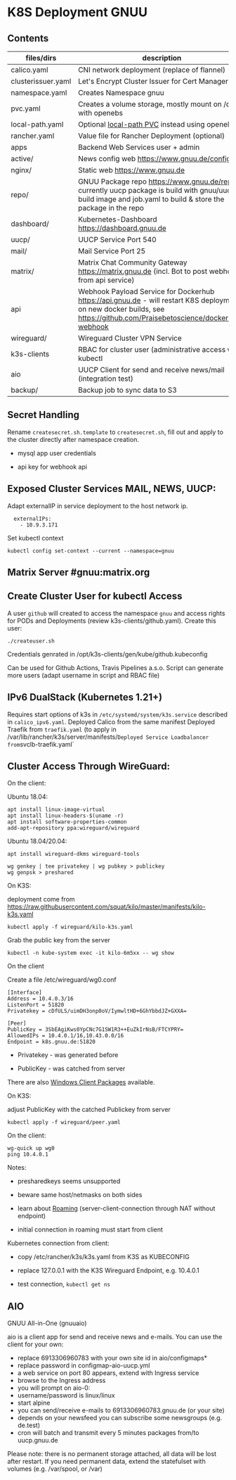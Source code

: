 K8S Deployment GNUU
===================

Contents
--------


files/dirs          | description
------------------- | -------------------------------------------------
calico.yaml         | CNI network deployment (replace of flannel)
clusterissuer.yaml  | Let's Encrypt Cluster Issuer for Cert Manager
namespace.yaml      | Creates Namespace gnuu
pvc.yaml            | Creates a volume storage, mostly mount on /data with openebs
local-path.yaml     | Optional [local-path PVC](https://rancher.com/docs/k3s/latest/en/storage/) instead using openebs
rancher.yaml        | Value file for Rancher Deployment (optional)
apps                | Backend Web Services user + admin
active/             | News config web https://www.gnuu.de/config/
nginx/              | Static web https://www.gnuu.de
repo/               | GNUU Package repo https://www.gnuu.de/repo/ - currently uucp package is build with gnuu/uucp-build image and job.yaml to build & store the package in the repo
dashboard/          | Kubernetes-Dashboard https://dashboard.gnuu.de
uucp/               | UUCP Service Port 540
mail/               | Mail Service Port 25
matrix/             | Matrix Chat Community Gateway https://matrix.gnuu.de (incl. Bot to post webhooks from api service)
api                 | Webhook Payload Service for Dockerhub https://api.gnuu.de - will restart K8S deployments on new docker builds, see https://github.com/Praisebetoscience/dockerhub-webhook
wireguard/          | Wireguard Cluster VPN Service
k3s-clients         | RBAC for cluster user (administrative access with kubectl
aio                 | UUCP Client for send and receive news/mail (integration test)
backup/             | Backup job to sync data to S3



Secret Handling
---------------

Rename `createsecret.sh.template` to `createsecret.sh`, fill out and apply to the cluster directly after namespace creation. 

* mysql app user credentials

* api key for webhook api




Exposed Cluster Services MAIL, NEWS, UUCP:
------------------------------------------

Adapt externalIP in service deployment to the host network ip. 

```
  externalIPs:
    - 10.9.3.171
```

Set kubectl context

```
kubectl config set-context --current --namespace=gnuu
```


Matrix Server #gnuu:matrix.org
------------------------------

Create Cluster User for kubectl Access
--------------------------------------

A user `github` will created to access the namespace `gnuu` and
access rights for PODs and Deployments (review k3s-clients/github.yaml).
Create this user:

```
./createuser.sh
```

Credentials genrated in /opt/k3s-clients/gen/kube/github.kubeconfig

Can be used for Github Actions, Travis Pipelines a.s.o.
Script can generate more users (adapt username in script and RBAC file)

IPv6 DualStack (Kubernetes 1.21+)
---------------------------------

Requires start options of k3s in `/etc/systemd/system/k3s.service` described
in `calico_ipv6.yaml`.
Deployed Calico from the same manifest
Deployed Traefik from `traefik.yaml` (to apply in /var/lib/rancher/k3s/server/manifests/`
Deployed Service Loadbalancer from `svclb-traefik.yaml`


Cluster Access Through WireGuard:
---------------------------------


On the client:

Ubuntu 18.04:

```
apt install linux-image-virtual
apt install linux-headers-$(uname -r)
apt install software-properties-common
add-apt-repository ppa:wireguard/wireguard
```

Ubuntu 18.04/20.04:

```
apt install wireguard-dkms wireguard-tools
```


```
wg genkey | tee privatekey | wg pubkey > publickey
wg genpsk > preshared
```

On K3S:

deployment come from  https://raw.githubusercontent.com/squat/kilo/master/manifests/kilo-k3s.yaml

```
kubectl apply -f wireguard/kilo-k3s.yaml
```

Grab the public key from the server

```
kubectl -n kube-system exec -it kilo-6m5xx -- wg show
```

On the client

Create a file /etc/wireguard/wg0.conf

```
[Interface]
Address = 10.4.0.3/16
ListenPort = 51820
Privatekey = cDfULS/uimDH3onp0oV/IymwltHD+6GhYbbdJZ+GXXA=

[Peer]
PublicKey = 3SbEAgiKws0YpCNc7G1SW1R3++EuZkIrNsB/FTCYPRY=
AllowedIPs = 10.4.0.1/16,10.43.0.0/16
Endpoint = k8s.gnuu.de:51820
```

* Privatekey - was generated before

* PublicKey - was catched from server

There are also [Windows Client Packages](https://www.wireguard.com/install/) available.

On K3S:

adjust PublicKey with the catched Publickey from server

```
kubectl apply -f wireguard/peer.yaml
```

On the client:

```
wg-quick up wg0
ping 10.4.0.1
```


Notes: 

* presharedkeys seems unsupported

* beware same host/netmasks on both sides

* learn about [Roaming](https://www.wireguard.com/#built-in-roaming) (server-client-connection through NAT without endpoint)

* initial connection in roaming must start from client


Kubernetes connection from client:

* copy /etc/rancher/k3s/k3s.yaml from K3S as KUBECONFIG

* replace 127.0.0.1 with the K3S Wireguard Endpoint, e.g. 10.4.0.1

* test connection, `kubectl get ns`

AIO
---

GNUU All-in-One (gnuuaio)

aio is a client app for send and receive news and e-mails. You
can use the client for your own:

* replace 6913306960783 with your own site id in aio/configmaps*
* replace password in configmap-aio-uucp.yml
* a web service on port 80 appears, extend with Ingress service
* browse to the Ingress address
* you will prompt on aio-0:
* username/password is linux/linux
* start alpine
* you can send/receive e-mails to 6913306960783.gnuu.de (or your site)
* depends on your newsfeed you can subscribe some newsgroups (e.g. de.test)
* cron will batch and transmit every 5 minutes packages from/to uucp.gnuu.de

Please note: there is no permanent storage attached, all data will be lost
after restart. If you need permanent data, extend the statefulset with volumes
(e.g. /var/spool, or /var)

